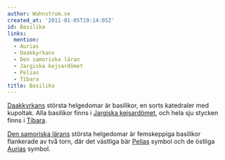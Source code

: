 ```yaml
---
author: Wahnstrom.se
created_at: '2011-01-05T19:14:05Z'
id: Basilika
links:
  mention:
  - Aurias
  - Daakkyrkans
  - Den samoriska läran
  - Jargiska kejsardömet
  - Pelias
  - Tibara
title: Basilika
---
```


[Daakkyrkans] största helgedomar är basilikor, en sorts katedraler med kupoltak. Alla basilikor
finns i [Jargiska kejsardömet], och hela sju stycken finns i [Tibara].

[Den samoriska lärans] största helgedomar är femskeppiga basilikor flankerade av två torn, där det
västliga bär [Pelias] symbol och de östliga [Aurias] symbol.

  [Daakkyrkans]: Daakkyrkans
  [Jargiska kejsardömet]: Jargiska_kejsardömet
  [Tibara]: Tibara
  [Den samoriska lärans]: Den_samoriska_läran
  [Pelias]: Pelias
  [Aurias]: Aurias